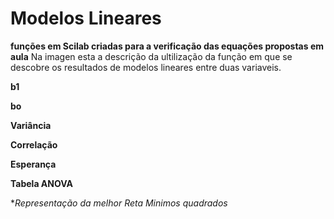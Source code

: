 # Modelos Lineares
**funções em Scilab criadas para a verificação das equações propostas em aula**
Na imagen esta a descrição da ultilização da função em que se
descobre os resultados de modelos lineares entre duas variaveis.

**b1**

**bo**

**Variância**

**Correlação**

**Esperança**

**Tabela ANOVA**

**Representação da melhor Reta Minimos quadrados*
